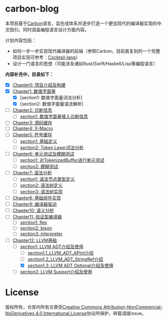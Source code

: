 # carbon-blog

本项目基于[Carbon](https://github.com/carbon-language/carbon-lang)语言，旨在成体系并逐步打造一个更加现代的编译器实现的中文指引。同时涵盖编程语言设计方面内容。

计划内容包括：

- 如何一步一步实现现代编译器的前端（参照Carbon，目前我复刻的一个完整项目实现可参考：[Cocktail-lang](https://github.com/CanftIn/cocktail-lang)）
- 设计一门语言的思想（可能涉及诸如Rust/Swift/Haskell/Lisp等编程语言）

**内容补充中，目录如下：**

- [X] [Chapter0: 项目介绍及构建](/blog/chapter0/project_structure/项目介绍及构建.md)
- [X] [Chapter1: 数值字面量](/blog/chapter1/numeric_literal/数值字面量.md)
  - [X] [section1: 数值字面量词法分析]
  - [X] [section2: 数值字面量语法解析]
- [ ] [Chapter2: 诊断信息](/blog/chapter2/diagnostic/诊断信息.md)
  - [ ] [section1: 数值字面量接入诊断信息](/blog/chapter2/diagnostic/section1_数值字面量接入诊断信息.md)
- [ ] [Chapter3: 源码缓存](/blog/chapter3/source_buffer/源码缓存.md)
- [ ] [Chapter4: X-Macro](/blog/chapter4/X-Macro/X-Macro.md)
- [ ] [Chapter5: 符号缓存](/blog/chapter5/tokenized_buffer/符号缓存.md)
  - [ ] [section1: 基础定义](/blog/chapter5/tokenized_buffer/section1_基础定义.md)
  - [ ] [section2: Token Lexer词法分析](/blog/chapter5/tokenized_buffer/section2_Token_Lexer词法分析.md)
- [ ] [Chapter6: 单元测试及模糊测试](/blog/chapter6/单元测试及模糊测试介绍.md)
  - [ ] [section1: 对TokenizedBuffer进行单元测试](/blog/chapter6/unittest/对TokenizedBuffer进行单元测试.md)
  - [ ] [section2: 模糊测试](/blog/chapter6/fuzzing/模糊测试.md)
- [ ] [Chapter7: 语法分析](/blog/chapter7/parser/语法分析.md)
  - [ ] [section1: 语法节点类型定义](/blog/chapter7/parser/section1_语法节点类型定义.md)
  - [ ] [section2: 语法树定义](/blog/chapter7/parser/section2_语法树定义.md)
  - [ ] [section3: 语法树实现](/blog/chapter7/parsre/section3_语法树实现.md)
- [ ] [Chapter8: 基础组件实现](/blog/chapter8/common_tools/基础组件实现.md)
- [ ] [Chapter9: 编译器驱动](/blog/chapter9/driver/编译器驱动实现.md)
- [ ] [Chapter10: 语义分析](/blog/chapter10/sema/语义分析.md)
- [ ] [Chapter11: 验证型编译器](/blog/chatper11/experimental/验证型编译器.md)
  - [ ] [section1: flex](/blog/chapter11/experimental/section1_flex.md)
  - [ ] [section2: bison](/blog/chapter11/experimental/section2_bison.md)
  - [ ] [section3: interpreter](/blog/chapter11/experimental/section3_interpreter.md)
- [ ] [Chapter12: LLVM基础](/blog/chapter12/llvm/LLVM基础.md)
  - [ ] [section1: LLVM ADT介绍及使用](/blog/chapter12/llvm/section1_LLVM_ADT介绍及使用.md)
    - [ ] [section1.1_LLVM_ADT_APInt介绍](/blog/chapter12/llvm/section1.1_LLVM_ADT_APInt介绍.md)
    - [ ] [section1.2_LLVM_ADT_StringRef介绍](/blog/chapter12/llvm/section1.2_LLVM_ADT_StringRef介绍.md)
    - [X] [section1.3: LLVM ADT Optional介绍及使用](/blog/chapter12/llvm/section1.3_LLVM_ADT_Optional介绍及使用.md)
  - [ ] [section2: LLVM Support介绍及使用](/blog/chapter12/llvm/section2_LLVM_Support介绍及使用.md)

# License

版权所有，仓库内所有文章受[Creative Commons Attribution-NonCommercial-NoDerivatives 4.0 International License](https://creativecommons.org/licenses/by-nc-nd/4.0/)协议所保护，转载请提issue。